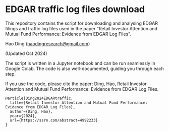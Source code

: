 # EDGAR traffic log files download

This repository contains the script for downloading and analysing EDGAR filings and traffic log files used in the paper "Retail Investor Attention and Mutual Fund Performance: Evidence from EDGAR Log Files".

Hao Ding (haodingresearch@gmail.com)

(Updated Oct 2024)



The script is written in a Jupyter notebook and can be run seamlessly in Google Colab. The code is also well-documented, guiding you through each step.

If you use the code, please cite the paper: Ding, Hao, Retail Investor Attention and Mutual Fund Performance: Evidence from EDGAR Log Files.

```
@article{Ding2024EDGARtraffic,
  title={Retail Investor Attention and Mutual Fund Performance: Evidence from EDGAR Log Files},
  author={Ding, Hao},
  year={2024},
  url={https://ssrn.com/abstract=4992233}
}
```
